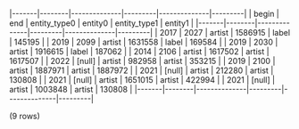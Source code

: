 |-------|--------|--------------|---------|--------------|---------|
| begin |  end   | entity_type0 | entity0 | entity_type1 | entity1 |
|-------|--------|--------------|---------|--------------|---------|
|  2017 |   2027 | artist       | 1586915 | label        |  145195 |
|  2019 |   2099 | artist       | 1631558 | label        |  169584 |
|  2019 |   2030 | artist       | 1916615 | label        |  187062 |
|  2014 |   2106 | artist       | 1617502 | artist       | 1617507 |
|  2022 | [null] | artist       |  982958 | artist       |  353215 |
|  2019 |   2100 | artist       | 1887971 | artist       | 1887972 |
|  2021 | [null] | artist       |  212280 | artist       |  130808 |
|  2021 | [null] | artist       | 1651015 | artist       |  422994 |
|  2021 | [null] | artist       | 1003848 | artist       |  130808 |
|-------|--------|--------------|---------|--------------|---------|

(9 rows)

